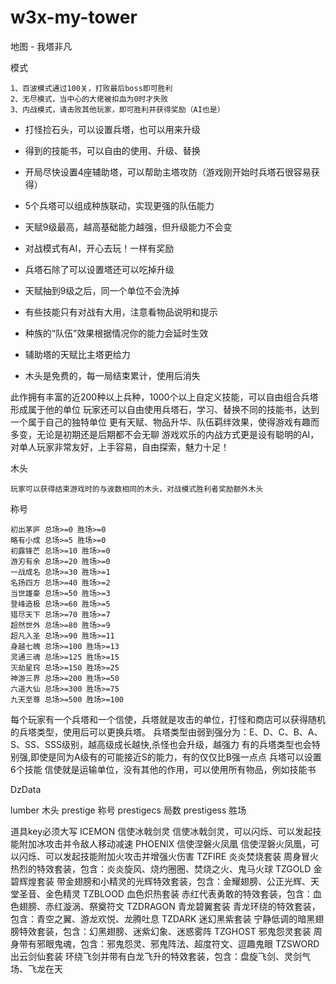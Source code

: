 # w3x-my-tower
地图 - 我塔非凡

模式
```
1、百波模式通过100关，打败最后boss即可胜利
2、无尽模式，当中心的大佬被扣血为0时才失败
3、内战模式，请击败其他玩家，即可胜利并获得奖励（AI也是）
```

- 打怪捡石头，可以设置兵塔，也可以用来升级
- 得到的技能书，可以自由的使用、升级、替换
- 开局尽快设置4座辅助塔，可以帮助主塔攻防（游戏刚开始时兵塔石很容易获得）
- 5个兵塔可以组成种族联动，实现更强的队伍能力
- 天赋9级最高，越高基础能力越强，但升级能力不会变
- 对战模式有AI，开心去玩！一样有奖励

- 兵塔石除了可以设置塔还可以吃掉升级
- 天赋抽到9级之后，同一个单位不会洗掉
- 有些技能只有对战有大用，注意看物品说明和提示
- 种族的“队伍”效果根据情况你的能力会延时生效
- 辅助塔的天赋比主塔更给力
- 木头是免费的，每一局结束累计，使用后消失

此作拥有丰富的近200种以上兵种，1000个以上自定义技能，可以自由组合兵塔形成属于他的单位
玩家还可以自由使用兵塔石，学习、替换不同的技能书，达到一个属于自己的独特单位
更有天赋、物品升华、队伍羁绊效果，使得游戏有趣而多变，无论是初期还是后期都不会无聊
游戏欢乐的内战方式更是设有聪明的AI，对单人玩家非常友好，上手容易，自由探索，魅力十足！

木头
```
玩家可以获得结束游戏时的与波数相同的木头，对战模式胜利者奖励额外木头
```

称号
```
初出茅庐 总场>=0 胜场>=0
略有小成 总场>=5 胜场>=0
初露锋芒 总场>=10 胜场>=0
游刃有余 总场>=20 胜场>=0
一战成名 总场>=30 胜场>=1
名扬四方 总场>=40 胜场>=2
当世雄豪 总场>=50 胜场>=3
登峰造极 总场>=60 胜场>=5
猎尽天下 总场>=70 胜场>=7
超然世外 总场>=80 胜场>=9
超凡入圣 总场>=90 胜场>=11
身越七魄 总场>=100 胜场>=13
灵通三魂 总场>=125 胜场>=15
灭劫星窍 总场>=150 胜场>=25
神游三界 总场>=200 胜场>=50
六道大仙 总场>=300 胜场>=75
九天至尊 总场>=500 胜场>=100
```

每个玩家有一个兵塔和一个信使，兵塔就是攻击的单位，打怪和商店可以获得随机的兵塔类型，使用后可以更换兵塔。
兵塔类型由弱到强分为：E、D、C、B、A、S、SS、SSS级别，越高级成长越快,杀怪也会升级，越强力
有的兵塔类型也会特别强,即使是同为A级有的可能接近S的能力，有的仅仅比B强一点点
兵塔可以设置6个技能
信使就是运输单位，没有其他的作用，可以使用所有物品，例如技能书

DzData

lumber 木头
prestige 称号
prestigecs 局数
prestigess 胜场

道具key必须大写
ICEMON 信使冰戟剑灵 信使冰戟剑灵，可以闪烁、可以发起技能附加冰攻击并令敌人移动减速
PHOENIX 信使涅磐火凤凰 信使涅磐火凤凰，可以闪烁、可以发起技能附加火攻击并增强火伤害
TZFIRE 炎炎焚烧套装 周身冒火热烈的特效套装，包含：炎炎旋风、烧灼圈圈、焚烧之火、鬼马火球
TZGOLD 金碧辉煌套装 带金翅膀和小精灵的光辉特效套装，包含：金耀翅膀、公正光辉、天堂圣音、金色精灵
TZBLOOD 血色炽热套装 赤红代表勇敢的特效套装，包含：血色翅膀、赤红漩涡、祭奠符文
TZDRAGON 青龙碧翼套装 青龙环绕的特效套装，包含：青空之翼、游龙欢悦、龙腾吐息
TZDARK 迷幻黑紫套装 宁静低调的暗黑翅膀特效套装，包含：幻黑翅膀、迷紫幻象、迷惑雾阵
TZGHOST 邪鬼怨灵套装 周身带有邪眼鬼魂，包含：邪鬼怨灵、邪鬼阵法、超度符文、逗趣鬼眼
TZSWORD 出云剑仙套装 环绕飞剑并带有白龙飞升的特效套装，包含：盘旋飞剑、灵剑气场、飞龙在天